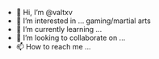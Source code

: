 - 👋 Hi, I’m @valtxv
- 👀 I’m interested in ... gaming/martial arts
- 🌱 I’m currently learning ...
- 💞️ I’m looking to collaborate on ...
- 📫 How to reach me ...

<!---
valtxv/valtxv is a ✨ special ✨ repository because its `README.md` (this file) appears on your GitHub profile.
You can click the Preview link to take a look at your changes.
--->
